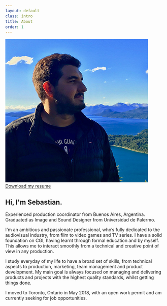 ```yaml
---
layout: default
class: intro
title: About
order: 1
---
```


<section class="intro-info">
  <img src="assets/images/sebastian-vazquez.jpg" alt="Sebastian Vazquez">
  <a class="content-button" href="assets/docs/resume.pdf">Download my resume</a>
</section>
<section class="content-description">
  <h2 class="content-lead">Hi, I'm <span>Sebastian</span>.</h2>
  <p>Experienced production coordinator from Buenos Aires, Argentina. Graduated as Image and Sound Designer from Universidad de Palermo.</p>
  <p>I'm an ambitious and passionate professional, who’s fully dedicated to the audiovisual industry, from film to video games and TV series. I have a solid foundation on CGI, having learnt through formal education and by myself. This allows me to interact smoothly from a technical and creative point of view in any production.</p>
  <p>I study everyday of my life to have a broad set of skills, from technical aspects to production, marketing, team management and product development. My main goal is always focused on managing and delivering products and projects with the highest quality standards, whilst getting things done.</p>
  <p>I moved to Toronto, Ontario in May 2018, with an open work permit and am currently  <span class="content-highlight">seeking for job opportunities</span>.</p>
</section>